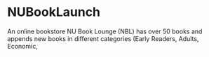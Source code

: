 # NUBookLaunch
An online bookstore NU Book Lounge (NBL) has over 50 books and appends new books in different categories (Early Readers, Adults, Economic, 
